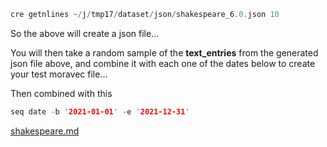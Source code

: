 
```rust
cre getnlines ~/j/tmp17/dataset/json/shakespeare_6.0.json 10
```

So the above will create a json file...

You will then take a random sample of the **text_entries** from
the generated json file above,
and combine it with each one of the dates below to create your test
moravec file...

Then combined with this

```rust
seq date -b '2021-01-01' -e '2021-12-31'
```

[shakespeare.md](./shakespeare.md)
